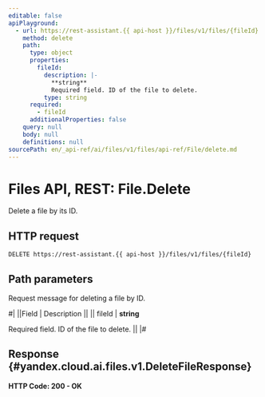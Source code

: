 ```yaml
---
editable: false
apiPlayground:
  - url: https://rest-assistant.{{ api-host }}/files/v1/files/{fileId}
    method: delete
    path:
      type: object
      properties:
        fileId:
          description: |-
            **string**
            Required field. ID of the file to delete.
          type: string
      required:
        - fileId
      additionalProperties: false
    query: null
    body: null
    definitions: null
sourcePath: en/_api-ref/ai/files/v1/files/api-ref/File/delete.md
---
```


# Files API, REST: File.Delete

Delete a file by its ID.

## HTTP request

```
DELETE https://rest-assistant.{{ api-host }}/files/v1/files/{fileId}
```

## Path parameters

Request message for deleting a file by ID.

#|
||Field | Description ||
|| fileId | **string**

Required field. ID of the file to delete. ||
|#

## Response {#yandex.cloud.ai.files.v1.DeleteFileResponse}

**HTTP Code: 200 - OK**